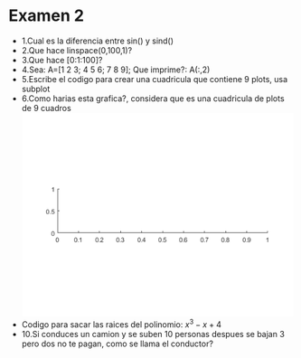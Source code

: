 # Examen 2

* 1.Cual es la diferencia entre sin() y sind()
* 2.Que hace linspace(0,100,1)?
* 3.Que hace [0:1:100]?
* 4.Sea:  A=[1 2 3;  4 5 6; 7 8 9]; Que imprime?: A(:,2)
* 5.Escribe el codigo para crear una cuadricula que contiene 9 plots, usa subplot
* 6.Como harias esta grafica?, considera que es una cuadricula de plots de 9 cuadros
![Grafica 1](g1.png)
* Codigo para sacar las raices del polinomio: $x^{3} - x + 4$
* 10.Si conduces un camion y se suben 10 personas despues se bajan 3 pero dos no te pagan, como se llama el conductor?
